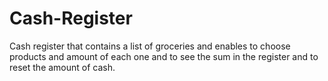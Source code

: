 # Cash-Register
Cash register that contains a list of groceries and enables to choose products and amount of each one and to see the sum in the register and to reset the amount of cash.
